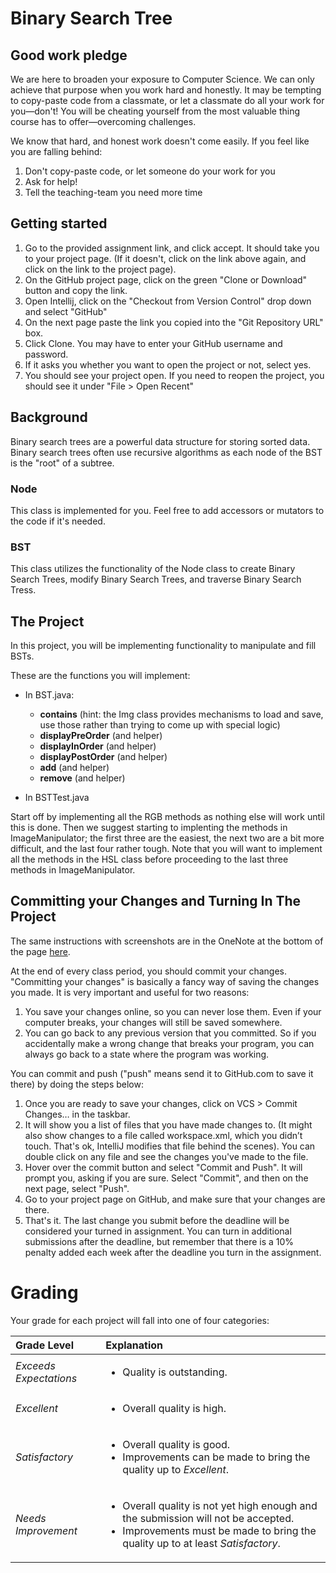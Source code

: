Binary Search Tree
=========

Good work pledge
-----
We are here to broaden your exposure to Computer Science. We can only achieve that purpose when you work hard and honestly. It may be tempting to copy-paste code from a classmate, or let a classmate do all your work for you—don't! You will be cheating yourself from the most valuable thing course has to offer—overcoming challenges.

We know that hard, and honest work doesn't come easily. If you feel like you are falling behind:

1. Don't copy-paste code, or let someone do your work for you
2. Ask for help!
3. Tell the teaching-team you need more time

Getting started
-----
1. Go to the provided assignment link, and click accept. It should take you to your project page.
  (If it doesn't, click on the link above again, and click on the link to the project page).
2. On the GitHub project page, click on the green "Clone or Download" button and copy the link.
3. Open Intellij, click on the "Checkout from Version Control" drop down and select "GitHub"
4. On the next page paste the link you copied into the "Git Repository URL" box.
5. Click Clone. You may have to enter your GitHub username and password.
6. If it asks you whether you want to open the project or not, select yes.
7. You should see your project open. If you need to reopen the project, you should see it under "File > Open Recent"

Background
-----
Binary search trees are a powerful data structure for storing sorted data. Binary search trees often use recursive algorithms
as each node of the BST is the "root" of a subtree.

### Node

This class is implemented for you. Feel free to add accessors or mutators to the code if it's needed.

### BST

This class utilizes the functionality of the Node class to create Binary Search Trees, modify Binary
Search Trees, and traverse Binary Search Tress.


The Project
-----
In this project, you will be implementing functionality to manipulate and fill BSTs.


These are the functions you will implement:

- In BST.java:
    - **contains** (hint: the Img class provides mechanisms to load and save, use those rather than trying to come up with special logic)
    - **displayPreOrder** (and helper)
    - **displayInOrder** (and helper)
    - **displayPostOrder** (and helper)
    - **add** (and helper)
    - **remove** (and helper)

- In BSTTest.java

Start off by implementing all the RGB methods as nothing else will work until this is done. Then we suggest starting to implenting the methods in ImageManipulator; the first three are the easiest, the next two are a bit more difficult, and the last four rather tough. Note that you will want to implement all the methods in the HSL class before proceeding to the last three methods in ImageManipulator.

Committing your Changes and Turning In The Project
-----
The same instructions with screenshots are in the OneNote at the bottom of the page [here](https://holynamesseattle.sharepoint.com/sites/Section_6558/_layouts/OneNote.aspx?id=%2Fsites%2FSection_6558%2FSiteAssets%2FProjects%20in%20Comp%20Sci%20-%20Mon-Wed%2019-20%20Notebook&wd=target%28Class%20Overview.one%7C74AD5220-0070-4A9A-BD5E-85B1624E453C%2FGetting%20Started%20With%20A%20Project%7C127DA7EC-BEEC-4463-BE97-A79C378AD455%2F%29).

At the end of every class period, you should commit your changes. "Committing your changes" is basically a fancy way of saving the changes you made. It is very important and useful for two reasons:

1. You save your changes online, so you can never lose them. Even if your computer breaks, your changes will still be saved somewhere.
2. You can go back to any previous version that you committed. So if you accidentally make a wrong change that breaks your program, you can always go back to a state where the program was working.

You can commit and push ("push" means send it to GitHub.com to save it there) by doing the steps below:

1. Once you are ready to save your changes, click on VCS > Commit Changes… in the taskbar.
2. It will show you a list of files that you have made changes to. (It might also show changes to a file called workspace.xml, which you didn’t touch. That's ok, IntelliJ modifies that file behind the scenes). You can double click on any file and see the changes you've made to the file.
3. Hover over the commit button and select "Commit and Push". It will prompt you, asking if you are sure. Select "Commit", and then on the next page, select "Push".
4. Go to your project page on GitHub, and make sure that your changes are there.
5. That's it. The last change you submit before the deadline will be considered your turned in assignment. You can turn in additional submissions after the deadline, but remember that there is a 10% penalty added each week after the deadline you turn in the assignment.

# Grading

Your grade for each project will fall into one of four categories:

| Grade Level         | Explanation |
| :------------------ |:----------- |
| *Exceeds Expectations*        | <ul><li>Quality is outstanding.</li></ul> |
| *Excellent*                   | <ul><li>Overall quality is high.</li></ul> |
| *Satisfactory*                | <ul><li>Overall quality is good.</li><li>Improvements can be made to bring the quality up to <i>Excellent</i>.</li></ul> |
| *Needs Improvement*           | <ul><li>Overall quality is not yet high enough and the submission will not be accepted.</li><li>Improvements must be made to bring the quality up to at least <i>Satisfactory</i>.</li></ul> |
